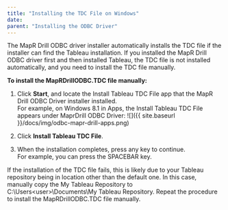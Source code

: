 ```yaml
---
title: "Installing the TDC File on Windows"
date:  
parent: "Installing the ODBC Driver"
---
```

The MapR Drill ODBC driver installer automatically installs the TDC file if the installer can find the Tableau installation. If you installed the MapR Drill ODBC driver first and then installed Tableau, the TDC file is not installed automatically, and you need to install the TDC file manually. 

**To install the MapRDrillODBC.TDC file manually:**

1. Click **Start**, and locate the Install Tableau TDC File app that the MapR Drill ODBC Driver installer installed.   
   For example, on Windows 8.1 in Apps, the Install Tableau TDC File appears under MaprDrill ODBC Driver:
   ![]({{ site.baseurl }}/docs/img/odbc-mapr-drill-apps.png)

2. Click **Install Tableau TDC File**. 
3. When the installation completes, press any key to continue.   
For example, you can press the SPACEBAR key.

If the installation of the TDC file fails, this is likely due to your Tableau repository being in location other than the default one.  In this case, manually copy the My Tableau Repository to C:\Users\<user>\Documents\My Tableau Repository. Repeat the procedure to install the MapRDrillODBC.TDC file manually.
